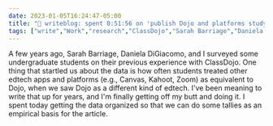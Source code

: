 ---date: 2023-01-05T16:24:47-05:00title: "📝 writeblog: spent 0:51:56 on 'publish Dojo and platforms study'"tags: ["write","Work","research","ClassDojo","Sarah Barriage","Daniela DiGiacomo","platforms"]---A few years ago, Sarah Barriage, Daniela DiGiacomo, and I surveyed some undergraduate students on their previous experience with ClassDojo. One thing that startled us about the data is how often students treated other edtech apps and platforms (e.g., Canvas, Kahoot, Zoom) as equivalent to Dojo, when we saw Dojo as a different kind of edtech. I've been meaning to write that up for years, and I'm finally getting off my butt and doing it. I spent today getting the data organized so that we can do some tallies as an empirical basis for the article.